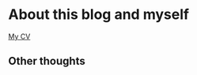 # About this blog and myself


[My CV](https://github.com/AtsutoB/DSJournal/blob/master/MathewBriggs-CV.pdf)

## Other thoughts

